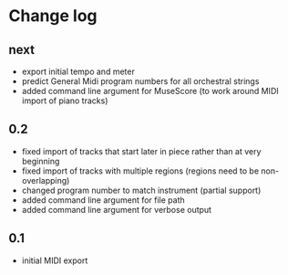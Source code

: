 # Change log

## next
* export initial tempo and meter
* predict General Midi program numbers for all orchestral strings
* added command line argument for MuseScore (to work around MIDI import of piano tracks)

## 0.2
* fixed import of tracks that start later in piece rather than at very beginning
* fixed import of tracks with multiple regions (regions need to be non-overlapping)
* changed program number to match instrument (partial support)
* added command line argument for file path
* added command line argument for verbose output

## 0.1
* initial MIDI export
